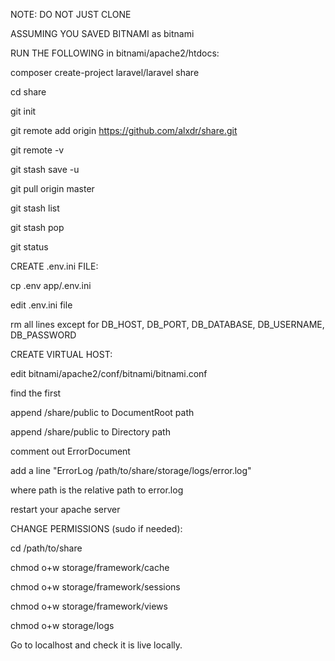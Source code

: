 NOTE: DO NOT JUST CLONE

ASSUMING YOU SAVED BITNAMI as bitnami

RUN THE FOLLOWING in bitnami/apache2/htdocs:

composer create-project laravel/laravel share

cd share

git init

git remote add origin https://github.com/alxdr/share.git

git remote -v

git stash save -u

git pull origin master

git stash list

git stash pop

git status

CREATE .env.ini FILE:

cp .env app/.env.ini

edit .env.ini file

rm all lines except for DB_HOST, DB_PORT, DB_DATABASE, DB_USERNAME, DB_PASSWORD

CREATE VIRTUAL HOST:

edit bitnami/apache2/conf/bitnami/bitnami.conf

find the first <VirtualHost _default_:80>

append /share/public to DocumentRoot path

append /share/public to Directory path

comment out ErrorDocument

add a line "ErrorLog /path/to/share/storage/logs/error.log"

where path is the relative path to error.log

restart your apache server

CHANGE PERMISSIONS (sudo if needed):

cd /path/to/share

chmod o+w storage/framework/cache

chmod o+w storage/framework/sessions

chmod o+w storage/framework/views

chmod o+w storage/logs

Go to localhost and check it is live locally.

